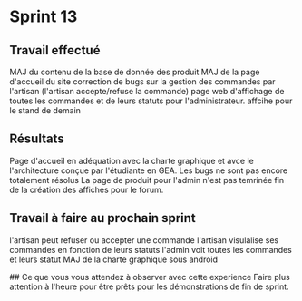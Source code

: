 # Sprint 13

## Travail effectué
MAJ du contenu de la base de donnée des produit
MAJ de la page d'accueil du site
correction de bugs sur la gestion des commandes par l'artisan (l'artisan accepte/refuse la  commande) 
page web d'affichage de toutes les commandes et de leurs statuts pour l'administrateur.
affcihe pour le stand de demain 

## Résultats
Page d'accueil en adéquation avec la charte graphique et avce le l'architecture conçue par l'étudiante en GEA.
Les bugs ne sont pas encore totalement résolus
La page de produit pour  l'admin n'est pas temrinée
fin de la création des affiches pour le forum.


## Travail à faire au prochain sprint
l'artisan peut refuser ou accepter une commande 
l'artisan visulalise ses commandes en fonction de leurs statuts
l'admin voit toutes les commandes et leurs statut
MAJ de la charte graphique sous android

## Ce que vous vous attendez à observer avec cette experience
Faire plus attention à l'heure pour être prêts pour les démonstrations de fin de sprint.

